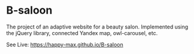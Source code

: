 # B-saloon
The project of an adaptive website for a beauty salon. Implemented using the jQuery library, connected Yandex map, owl-carousel, etc.

See Live: https://happy-max.github.io/B-saloon
